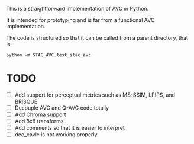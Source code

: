 This is a straightforward implementation of AVC in Python.

It is intended for prototyping and is far from a functional AVC implementation.

The code is structured so that it can be called from a parent directory, that is:

```
python -m STAC_AVC.test_stac_avc 
```

# TODO

- [ ] Add support for perceptual metrics such as MS-SSIM, LPIPS, and BRISQUE
- [ ] Decouple AVC and Q-AVC code totally
- [ ] Add Chroma support
- [ ] Add 8x8 transforms
- [ ] Add comments so that it is easier to interpret
- [ ] dec_cavlc is not working properly
